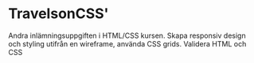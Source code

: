 # TravelsonCSS'

Andra inlämningsuppgiften i HTML/CSS kursen. Skapa responsiv design och styling utifrån en wireframe, använda CSS grids. Validera HTML och CSS
